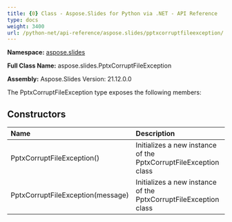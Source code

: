 ```yaml
---
title: {0} Class - Aspose.Slides for Python via .NET - API Reference
type: docs
weight: 3400
url: /python-net/api-reference/aspose.slides/pptxcorruptfileexception/
---
```




**Namespace:** [aspose.slides](/python-net/api-reference/aspose.slides/)

**Full Class Name:** aspose.slides.PptxCorruptFileException

**Assembly:**  Aspose.Slides Version: 21.12.0.0

The PptxCorruptFileException type exposes the following members:
## **Constructors**
|**Name**|**Description**|
| :- | :- |
|PptxCorruptFileException()|Initializes a new instance of the PptxCorruptFileException class|
|PptxCorruptFileException(message)|Initializes a new instance of the PptxCorruptFileException class|
